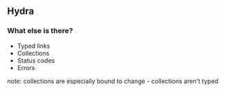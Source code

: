 ## Hydra

### What else is there?

* Typed links
* Collections
* Status codes
* Errors

note:
collections are especially bound to change - collections aren't typed